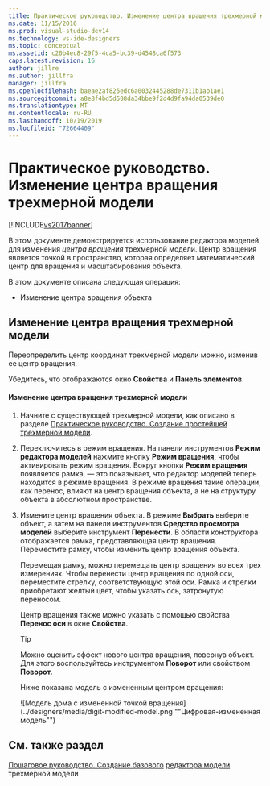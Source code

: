 ```yaml
---
title: Практическое руководство. Изменение центра вращения трехмерной модели | Документы Майкрософт
ms.date: 11/15/2016
ms.prod: visual-studio-dev14
ms.technology: vs-ide-designers
ms.topic: conceptual
ms.assetid: c20b4ec8-29f5-4ca5-bc39-d4548ca6f573
caps.latest.revision: 16
author: jillre
ms.author: jillfra
manager: jillfra
ms.openlocfilehash: baeae2af825edc6a0032445288de7311b1ab1ae1
ms.sourcegitcommit: a8e8f4bd5d508da34bbe9f2d4d9fa94da0539de0
ms.translationtype: MT
ms.contentlocale: ru-RU
ms.lasthandoff: 10/19/2019
ms.locfileid: "72664409"
---
```

# <a name="how-to-modify-the-pivot-point-of-a-3-d-model"></a>Практическое руководство. Изменение центра вращения трехмерной модели
[!INCLUDE[vs2017banner](../includes/vs2017banner.md)]

В этом документе демонстрируется использование редактора моделей для изменения *центра вращения* трехмерной модели. Центр вращения является точкой в пространство, которая определяет математический центр для вращения и масштабирования объекта.

 В этом документе описана следующая операция:

- Изменение центра вращения объекта

## <a name="modifying-the-pivot-point-of-a-3-d-model"></a>Изменение центра вращения трехмерной модели
 Переопределить центр координат трехмерной модели можно, изменив ее центр вращения.

 Убедитесь, что отображаются окно **Свойства** и **Панель элементов**.

#### <a name="to-modify-the-pivot-point-of-a-3-d-model"></a>Изменение центра вращения трехмерной модели

1. Начните с существующей трехмерной модели, как описано в разделе [Практическое руководство. Создание простейшей трехмерной модели](../designers/how-to-create-a-basic-3-d-model.md).

2. Переключитесь в режим вращения. На панели инструментов **Режим редактора моделей** нажмите кнопку **Режим вращения**, чтобы активировать режим вращения. Вокруг кнопки **Режим вращения** появляется рамка, — это показывает, что редактор моделей теперь находится в режиме вращения. В режиме вращения такие операции, как перенос, влияют на центр вращения объекта, а не на структуру объекта в абсолютном пространстве.

3. Измените центр вращения объекта. В режиме **Выбрать** выберите объект, а затем на панели инструментов **Средство просмотра моделей**  выберите инструмент **Перенести**. В области конструктора отображается рамка, представляющая центр вращения. Переместите рамку, чтобы изменить центр вращения объекта.

    Перемещая рамку, можно перемещать центр вращения во всех трех измерениях. Чтобы перенести центр вращения по одной оси, переместите стрелку, соответствующую этой оси. Рамка и стрелки приобретают желтый цвет, чтобы указать ось, затронутую переносом.

    Центр вращения также можно указать с помощью свойства **Перенос оси** в окне **Свойства**.

   > [!TIP]
   > Можно оценить эффект нового центра вращения, повернув объект. Для этого воспользуйтесь инструментом **Поворот** или свойством **Поворот**.

   Ниже показана модель с измененным центром вращения:

   ![Модель дома с измененной точкой вращения](../designers/media/digit-modified-model.png ""Цифровая-измененная модель"")

## <a name="see-also"></a>См. также раздел
 [Пошаговое руководство. Создание базового](../designers/how-to-create-a-basic-3-d-model.md) [редактора модели](../designers/model-editor.md) трехмерной модели

